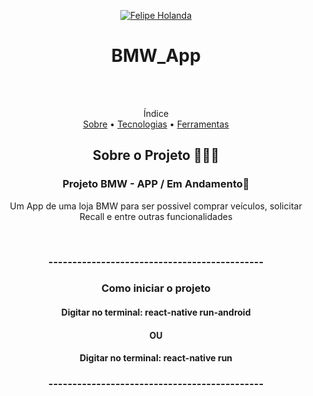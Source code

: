 <p align="center">
   <a href="https://www.linkedin.com/in/felipe-holanda-de-freitas-3a91281a2/">
      <img alt="Felipe Holanda" src="https://img.shields.io/badge/-Felipe Holanda-blue?style=flat&logo=Linkedin&logoColor=bluee" />
   </a>
</p>

<h1 align="center">BMW_App</h1>

<br><br>

<p align="center">Índice<br>
<a href="#-sobre-o-projeto-">Sobre</a> •
<a href="#Tecnologias-">Tecnologias</a> •
<a href="#Ferramentas">Ferramentas</a></p>

<h2 align="center"> Sobre o Projeto 👨🏻‍💻</h2>
<h3 align="center">Projeto BMW - APP / Em Andamento🚀</h3>
<p align="center">Um App de uma loja BMW para ser possivel comprar veículos, solicitar Recall e entre outras funcionalidades</p>

<br>

<h3 align="center">---------------------------------------------</h3>
<h3 align="center">Como iniciar o projeto</h3>
<h4 align="center">Digitar no terminal: react-native run-android </h4>
<h4 align="center">OU</h4>
<h4 align="center">Digitar no terminal: react-native run </h4>
<h3 align="center">---------------------------------------------</h3>
